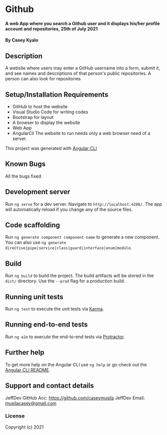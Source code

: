 # Github

#### A web App where you search a Github user and it displays his/her profile account and repositories, 25th of July 2021

#### By **Casey Kyalo**

## Description

A website where users may enter a GitHub username into a form, submit it, and see names and descriptions of that person's public repositories. A person can also look for repositories

## Setup/Installation Requirements

- GitHub to host the website
- Visual Studio Code for writing codes
- Bootstrap for layout
- A browser to display the website
- Web App
- AngularCli
  The website to run needs only a web browser need of a server.

This project was generated with [Angular CLI](https://github.com/angular/angular-cli) 

## Known Bugs

All the bugs fixed

## Development server

Run `ng serve` for a dev server. Navigate to `http://localhost:4200/`. The app will automatically reload if you change any of the source files.

## Code scaffolding

Run `ng generate component component-name` to generate a new component. You can also use `ng generate directive|pipe|service|class|guard|interface|enum|module`.

## Build

Run `ng build` to build the project. The build artifacts will be stored in the `dist/` directory. Use the `--prod` flag for a production build.

## Running unit tests

Run `ng test` to execute the unit tests via [Karma](https://karma-runner.github.io).

## Running end-to-end tests

Run `ng e2e` to execute the end-to-end tests via [Protractor](http://www.protractortest.org/).

## Further help

To get more help on the Angular CLI use `ng help` or go check out the [Angular CLI README](https://github.com/angular/angular-cli/blob/master/README.md).

## Support and contact details

JeffDev GitHub Acc: https://github.com/caseymusila
JeffDev Email: musilacasey@gmail.com

### License

Copyright (c) 2021 


